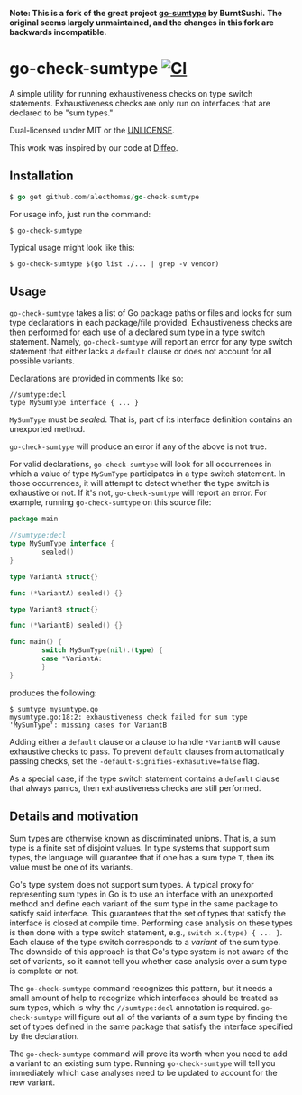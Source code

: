 **Note: This is a fork of the great project [go-sumtype](https://github.com/BurntSushi/go-sumtype) by BurntSushi.**
**The original seems largely unmaintained, and the changes in this fork are backwards incompatible.**

# go-check-sumtype [![CI](https://github.com/alecthomas/go-check-sumtype/actions/workflows/ci.yml/badge.svg)](https://github.com/alecthomas/go-check-sumtype/actions/workflows/ci.yml)
A simple utility for running exhaustiveness checks on type switch statements.
Exhaustiveness checks are only run on interfaces that are declared to be
"sum types."

Dual-licensed under MIT or the [UNLICENSE](http://unlicense.org).

This work was inspired by our code at
[Diffeo](https://diffeo.com).

## Installation

```go
$ go get github.com/alecthomas/go-check-sumtype
```

For usage info, just run the command:

```
$ go-check-sumtype
```

Typical usage might look like this:

```
$ go-check-sumtype $(go list ./... | grep -v vendor)
```

## Usage

`go-check-sumtype` takes a list of Go package paths or files and looks for sum type
declarations in each package/file provided. Exhaustiveness checks are then
performed for each use of a declared sum type in a type switch statement.
Namely, `go-check-sumtype` will report an error for any type switch statement that
either lacks a `default` clause or does not account for all possible variants.

Declarations are provided in comments like so:

```
//sumtype:decl
type MySumType interface { ... }
```

`MySumType` must be *sealed*. That is, part of its interface definition
contains an unexported method.

`go-check-sumtype` will produce an error if any of the above is not true.

For valid declarations, `go-check-sumtype` will look for all occurrences in which a
value of type `MySumType` participates in a type switch statement. In those
occurrences, it will attempt to detect whether the type switch is exhaustive
or not. If it's not, `go-check-sumtype` will report an error. For example, running
`go-check-sumtype` on this source file:

```go
package main

//sumtype:decl
type MySumType interface {
        sealed()
}

type VariantA struct{}

func (*VariantA) sealed() {}

type VariantB struct{}

func (*VariantB) sealed() {}

func main() {
        switch MySumType(nil).(type) {
        case *VariantA:
        }
}
```

produces the following:

```
$ sumtype mysumtype.go
mysumtype.go:18:2: exhaustiveness check failed for sum type 'MySumType': missing cases for VariantB
```

Adding either a `default` clause or a clause to handle `*VariantB` will cause
exhaustive checks to pass. To prevent `default` clauses from automatically
passing checks, set the `-default-signifies-exhasutive=false` flag.

As a special case, if the type switch statement contains a `default` clause
that always panics, then exhaustiveness checks are still performed.

## Details and motivation

Sum types are otherwise known as discriminated unions. That is, a sum type is
a finite set of disjoint values. In type systems that support sum types, the
language will guarantee that if one has a sum type `T`, then its value must
be one of its variants.

Go's type system does not support sum types. A typical proxy for representing
sum types in Go is to use an interface with an unexported method and define
each variant of the sum type in the same package to satisfy said interface.
This guarantees that the set of types that satisfy the interface is closed
at compile time. Performing case analysis on these types is then done with
a type switch statement, e.g., `switch x.(type) { ... }`. Each clause of the
type switch corresponds to a *variant* of the sum type. The downside of this
approach is that Go's type system is not aware of the set of variants, so it
cannot tell you whether case analysis over a sum type is complete or not.

The `go-check-sumtype` command recognizes this pattern, but it needs a small amount
of help to recognize which interfaces should be treated as sum types, which
is why the `//sumtype:decl` annotation is required. `go-check-sumtype` will
figure out all of the variants of a sum type by finding the set of types
defined in the same package that satisfy the interface specified by the
declaration.

The `go-check-sumtype` command will prove its worth when you need to add a variant
to an existing sum type. Running `go-check-sumtype` will tell you immediately which
case analyses need to be updated to account for the new variant.
